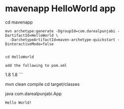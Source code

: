 # mavenapp HelloWorld app

cd mavenapp

```
mvn archetype:generate -DgroupId=com.darealpunjabi -DartifactId=HelloWorld \
  -DarchetypeArtifactId=maven-archetype-quickstart -DinteractiveMode=false


cd HelloWorld

add the following to pom.xml
```
  <properties>
       <maven.compiler.source>1.8</maven.compiler.source>
       <maven.compiler.target>1.8</maven.compiler.target>
  </properties>
```

mvn clean compile
cd target/classes

java com.darealpunjabi.App

```
Hello World!
```